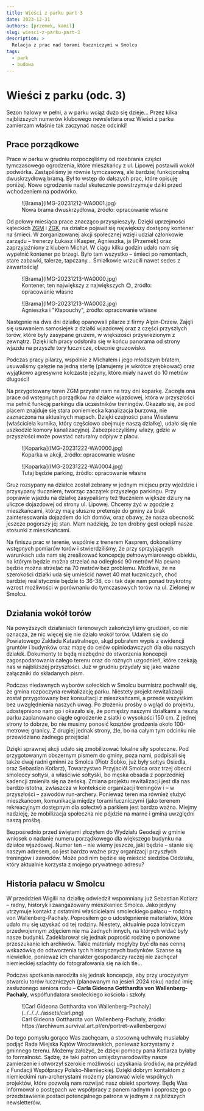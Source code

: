 ```yaml
---
title: Wieści z parku part 3
date: 2023-12-31
authors: [przemek, kamil]
slug: wiesci-z-parku-part-3
description: >
  Relacja z prac nad torami łuczniczymi w Smolcu
tags:
  - park
  - budowa
---
```



# Wieści z parku (odc. 3)

Sezon halowy w pełni, a w parku wciąż dużo się dzieje... Przez kilka najbliższych numerów klubowego newslettera oraz Wieści z parku zamierzam właśnie tak zaczynać nasze odcinki!

## Prace porządkowe

Prace w parku w grudniu rozpoczęliśmy od rozebrania części tymczasowego ogrodzenia, które mieszkańcy z ul. Lipowej postawili wokół podwórka. Zastąpiliśmy je równie tymczasową, ale bardziej funkcjonalną dwuskrzydłową bramą. Był to wstęp do dalszych prac, które opisuję poniżej. Nowe ogrodzenie nadal skutecznie powstrzymuje dziki przed wchodzeniem na podwórko.

<figure markdown="span">
  ![Brama](IMG-20231212-WA0001.jpg)
  <figcaption>Nowa brama dwuskrzydłowa,
  źródło: opracowanie własne</figcaption>
</figure>

<!-- more -->

Od połowy miesiąca prace znacząco przyspieszyły. Dzięki uprzejmości kąteckich [ZGM](https://zgmkwr.pl/) i [ZGK](https://www.zgk-katy.pl/), na działce pojawił się największy dostępny kontener na śmieci. W zorganizowanej akcji społecznej wzięli udział członkowie zarządu – trenerzy Łukasz i Kasper, Agnieszka, ja (Przemek) oraz zaprzyjaźniony z klubem Michał. W ciągu kilku godzin udało nam się wypełnić kontener po brzegi. Było tam wszystko – śmieci po remontach, stare zabawki, talerze, tapczany… Śmiałkowie wrzucili nawet sedes z zawartością!

<figure markdown="span">
  ![Brama](IMG-20231213-WA0000.jpg)
  <figcaption>Kontener, ten największy z największych 😉,
  źródło: opracowanie własne</figcaption>
</figure>

<figure markdown="span">
  ![Brama](IMG-20231213-WA0002.jpg)
  <figcaption>Agnieszka i "Kłapouchy",
  źródło: opracowanie własne</figcaption>
</figure>

Następnie na dwa dni działkę opanowali pilarze z firmy Alpin-Drzew. Zajęli się usuwaniem samosiejek z działki wjazdowej oraz z części przyszłych torów, które były zasypane gruzem, w większości przywiezionym z zewnątrz. Dzięki ich pracy odsłoniła się w końcu panorama od strony wjazdu na przyszłe tory łucznicze, obecnie gruzowisko.

Podczas pracy pilarzy, wspólnie z Michałem i jego młodszym bratem, usuwaliśmy gałęzie na jedną stertę (planujemy je wkrótce zrębkować) oraz wyjątkowo agresywne kolczaste jeżyny, które miały nawet do 10 metrów długości!

Na przygotowany teren ZGM przysłał nam na trzy dni koparkę. Zaczęła ona prace od wstępnych porządków na działce wjazdowej, która w przyszłości ma pełnić funkcję parkingu dla uczestników treningów. Okazało się, że pod placem znajduje się stara poniemiecka kanalizacja burzowa, nie zaznaczona na aktualnych mapach. Dzięki czujności pana Wiesława (właściciela kurnika, który częściowo obejmuje naszą działkę), udało się nie uszkodzić komory kanalizacyjnej. Zabezpieczyliśmy włazy, gdzie w przyszłości może powstać naturalny odpływ z placu.

<figure markdown="span">
  ![Koparka](IMG-20231222-WA0000.jpg)
  <figcaption>Koparka w akcji,
  źródło: opracowanie własne</figcaption>
</figure>

<figure markdown="span">
  ![Koparka](IMG-20231222-WA0004.jpg)
  <figcaption>Tutaj będzie parking,
  źródło: opracowanie własne</figcaption>
</figure>

Gruz rozsypany na działce został zebrany w jednym miejscu przy wjeździe i przysypany tłuczniem, tworząc zaczątek przyszłego parkingu. Przy poprawie wjazdu na działkę zasypaliśmy też tłuczniem większe dziury na uliczce dojazdowej od strony ul. Lipowej. Chcemy żyć w zgodzie z mieszkańcami, którzy mają słuszne pretensje do gminy za brak zainteresowania dojazdem do ich domów, oraz obawy, że nasza obecność jeszcze pogorszy jej stan. Mam nadzieję, że ten drobny gest ociepli nasze stosunki z mieszkańcami.

Na finiszu prac w terenie, wspólnie z trenerem Kasprem, dokonaliśmy wstępnych pomiarów torów i stwierdziliśmy, że przy sprzyjających warunkach uda nam się zrealizować koncepcję pełnowymiarowego obiektu, na którym będzie można strzelać na odległość 90 metrów! Na pewno będzie można strzelać na 70 metrów bez problemu. Możliwe, że na szerokości działki uda się umieścić nawet 40 mat łuczniczych, choć bardziej realistycznie będzie to 36-38, co i tak daje nam ponad trzykrotny wzrost możliwości w porównaniu do tymczasowych torów na ul. Zielonej w Smolcu.

## Działania wokół torów 

Na powyższych działaniach terenowych zakończyliśmy grudzień, co nie oznacza, że nic więcej się nie działo wokół torów. Udałem się do Powiatowego Zakładu Katastralnego, skąd pobrałem wypis z ewidencji gruntów i budynków oraz mapę do celów opiniodawczych dla obu naszych działek. Dokumenty te będą niezbędne do stworzenia koncepcji zagospodarowania całego terenu oraz do różnych uzgodnień, które czekają nas w najbliższej przyszłości. Już w grudniu przydały się jako ważne załączniki do składanych pism.

Podczas niedawnych wyborów sołeckich w Smolcu burmistrz pochwalił się, że gmina rozpoczyna rewitalizację parku. Niestety projekt rewitalizacji został przygotowany bez konsultacji z mieszkańcami, a przede wszystkim bez uwzględnienia naszych uwag. Po złożeniu prośby o wgląd do projektu, udostępniono nam go i okazało się, że pomiędzy naszymi działkami a resztą parku zaplanowano ciągłe ogrodzenie z siatki o wysokości 150 cm. Z jednej strony to dobrze, bo nie musimy ponosić kosztów grodzenia około 100-metrowej granicy. Z drugiej jednak strony, źle, bo na całym tym odcinku nie przewidziano żadnego przejścia!

Dzięki sprawnej akcji udało się zmobilizować lokalne siły społeczne. Pod przygotowanym obszernym pismem do gminy, poza nami, podpisali się także dwaj radni gminni ze Smolca (Piotr Sobko, już były sołtys Osiedla, oraz Sebastian Kotlarz), Towarzystwo Przyjaciół Smolca oraz trzej obecni smoleccy sołtysi, a właściwie sołtyski, bo męska obsada z poprzedniej kadencji zmieniła się na żeńską. Zmiana projektu rewitalizacji jest dla nas bardzo istotna, zwłaszcza w kontekście organizacji treningów i – w przyszłości – zawodów run-archery. Ponieważ teren ma również służyć mieszkańcom, komunikacja między torami łuczniczymi (jako terenem rekreacyjnym dostępnym dla sołectw) a parkiem jest bardzo ważna. Miejmy nadzieję, że mobilizacja społeczna nie pójdzie na marne i gmina uwzględni naszą prośbę.

Bezpośrednio przed świętami złożyłem do Wydziału Geodezji w gminie wniosek o nadanie numeru porządkowego dla większego budynku na działce wjazdowej. Numer ten – nie wiemy jeszcze, jaki będzie – stanie się naszym adresem, co jest bardzo ważne przy organizacji przyszłych treningów i zawodów. Może pod nim będzie się mieścić siedziba Oddziału, który aktualnie korzysta z mojego prywatnego adresu?

## Historia pałacu w Smolcu

W przeddzień Wigilii na działkę odwiedził wspomniany już Sebastian Kotlarz – radny, historyk i zaangażowany mieszkaniec Smolca. Jako jedyny utrzymuje kontakt z ostatnimi właścicielami smoleckiego pałacu – rodziną von Wallenberg-Pachaly. Poprosiłem go o udostępnienie materiałów, które udało mu się uzyskać od tej rodziny. Niestety, aktualnie poza lotniczym przedwojennym zdjęciem nie ma żadnych innych, na których widać były nasze budynki. Zadeklarował się jednak poprosić rodzinę o ponowne przeszukanie ich archiwów. Takie materiały mogłyby być dla nas cenną wskazówką do odtworzenia tych historycznych budynków. Szanse są niewielkie, ponieważ ich charakter gospodarczy raczej nie zachęcał niemieckiej szlachty do fotografowania się na ich tle...

Podczas spotkania narodziła się jednak koncepcja, aby przy uroczystym otwarciu torów łuczniczych (planowanym na jesień 2024 roku) nadać imię zasłużonego seniora rodu – __Carla Gideona Gotthardta von Wallenberg-Pachaly__, współfundatora smoleckiego kościoła i szkoły.

<figure markdown="span">
  ![Carl Gideona Gotthardta von Wallenberg-Pachaly](../../../../assets/carl.png)
  <figcaption>Carl Gideona Gotthardta von Wallenberg-Pachaly, źródło: https://archiwum.survival.art.pl/en/portret-wallenbergow/</figcaption>
</figure>

Do tego pomysłu gorąco Was zachęcam, a stosowną uchwałę musiałaby podjąć Rada Miejska Kątów Wrocławskich, ponieważ korzystamy z gminnego terenu. Możemy założyć, że dzięki pomocy pana Kotlarza byłaby to formalność. Sądzę, że taki patron umiędzynarodowiłby nasze zamierzenie i otworzył szerokie możliwości uzyskania środków, na przykład z Fundacji Współpracy Polsko-Niemieckiej. Dzięki dobrym kontaktom z niemieckimi run-archerystami możemy planować wiele wspólnych projektów, które pozwolą nam rozwijać nasz obiekt sportowy. Będę Was informował o postępach we współpracy z panem radnym i poproszę go o przedstawienie postaci potencjalnego patrona w jednym z najbliższych newsletterów.